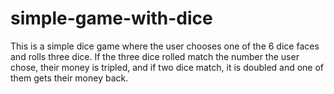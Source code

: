 # simple-game-with-dice
This is a simple dice game where the user chooses one of the 6 dice faces and rolls three dice. If the three dice rolled match the number the user chose, their money is tripled, and if two dice match, it is doubled and one of them gets their money back.
